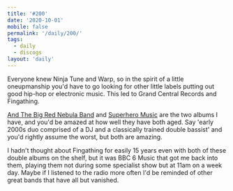```yaml
---
title: '#200'
date: '2020-10-01'
mobile: false
permalink: '/daily/200/'
tags:
  - daily
  - discogs
layout: 'daily'
---
```


Everyone knew Ninja Tune and Warp, so in the spirit of a little oneupmanship you'd have to go looking for other little labels putting out good hip-hop or electronic music. This led to Grand Central Records and Fingathing.

[And The Big Red Nebula Band](https://www.discogs.com/Fingathing-And-The-Big-Red-Nebula-Band/release/253193) and [Superhero Music](https://www.discogs.com/Fingathing-Superhero-Music/release/5498146) are the two albums I have, and you'd be amazed at how well they have both aged. Say 'early 2000s duo comprised of a DJ and a classically trained double bassist' and you'd rightly assume the worst, but both are amazing.

I hadn't thought about Fingathing for easily 15 years even with both of these double albums on the shelf, but it was BBC 6 Music that got me back into them, playing them not during some specialist show but at 11am on a week day. Maybe if I listened to the radio more often I'd be reminded of other great bands that have all but vanished.
